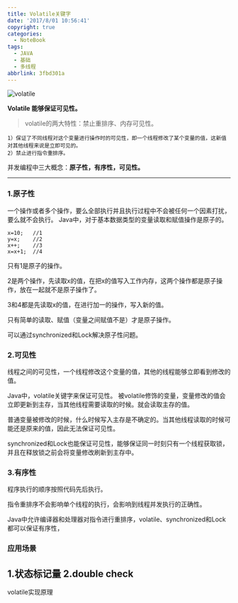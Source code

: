 ```yaml
---
title: Volatile关键字
date: '2017/8/01 10:56:41'
copyright: true
categories:
  - NoteBook
tags:
  - JAVA
  - 基础
  - 多线程
abbrlink: 3fbd301a
---
```

![volatile](vol.jpg)

**Volatile 能够保证可见性。**

>  volatile的两大特性：禁止重排序、内存可见性。

    1）保证了不同线程对这个变量进行操作时的可见性，即一个线程修改了某个变量的值，这新值对其他线程来说是立即可见的。
    2）禁止进行指令重排序。

<!-- more -->
并发编程中三大概念：**原子性，有序性，可见性。**

---

### 1.原子性
一个操作或者多个操作，要么全部执行并且执行过程中不会被任何一个因素打扰，要么就不会执行。
Java中，对于基本数据类型的变量读取和赋值操作是原子的。

```
x=10;   //1
y=x;    //2
x++;    //3
x=x+1;  //4

```
只有1是原子的操作。

2是两个操作，先读取x的值，在把x的值写入工作内存，这两个操作都是原子操作，放在一起就不是原子操作了。

3和4都是先读取x的值，在进行加一的操作，写入新的值。

只有简单的读取、赋值（变量之间赋值不是）才是原子操作。

可以通过synchronized和Lock解决原子性问题。

### 2.可见性
线程之间的可见性，一个线程修改这个变量的值，其他的线程能够立即看到修改的值。

Java中，volatile关键字来保证可见性。
被volatile修饰的变量，变量修改的值会立即更新到主存，当其他线程需要读取的时候。就会读取主存的值。

普通变量被修改的时候，什么时候写入主存是不确定的。当其他线程读取的时候可能还是原来的值，因此无法保证可见性。

synchronized和Lock也能保证可见性，能够保证同一时刻只有一个线程获取锁，并且在释放锁之前会将变量修改刷新到主存中。

### 3.有序性
程序执行的顺序按照代码先后执行。

指令重排序不会影响单个线程的执行，会影响到线程并发执行的正确性。

Java中允许编译器和处理器对指令进行重排序，volatile、synchronized和Lock都可以保证有序性，

### 应用场景
1.状态标记量
2.double check
---
volatile实现原理























